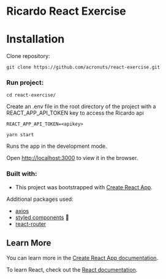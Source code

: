 # Ricardo React Exercise

# Installation

Clone repository:

```
git clone https://github.com/acronuts/react-exercise.git
```

### Run project:

```
cd react-exercise/
```

Create an .env file in the root directory of the project with a REACT_APP_API_TOKEN key to access the Ricardo api
```
REACT_APP_API_TOKEN=<apikey>
```

```
yarn start
```

Runs the app in the development mode.

Open [http://localhost:3000](http://localhost:3000) to view it in the browser.

### Built with:

-   This project was bootstrapped with [Create React App](https://github.com/facebook/create-react-app).

Additional packages used:

-   [axios](https://axios-http.com/)
-   [styled components](https://styled-components.com/) 💅
-   [react-router](https://reactrouter.com/web/guides/quick-start)

## Learn More

You can learn more in the [Create React App documentation](https://facebook.github.io/create-react-app/docs/getting-started).

To learn React, check out the [React documentation](https://reactjs.org/).